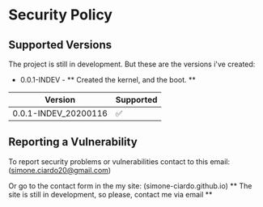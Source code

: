 # Security Policy

## Supported Versions

The project is still in development. But these are the versions i've created:
* 0.0.1-INDEV - ** Created the kernel, and the boot. **

| Version              | Supported          |
| -------------------- | ------------------ |
| 0.0.1-INDEV_20200116 | :white_check_mark: |

## Reporting a Vulnerability

To report security problems or vulnerabilities contact to this email:
(simone.ciardo20@gmail.com)

Or go to the contact form in the my site:
(simone-ciardo.github.io) ** The site is still in development, so please, contact me via email **
